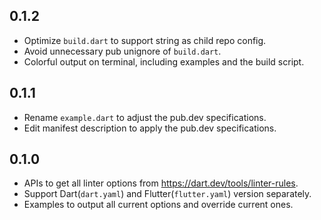 ## 0.1.2

- Optimize `build.dart` to support string as child repo config.
- Avoid unnecessary pub unignore of `build.dart`.
- Colorful output on terminal, including examples and the build script.

## 0.1.1

- Rename `example.dart` to adjust the pub.dev specifications.
- Edit manifest description to apply the pub.dev specifications.

## 0.1.0

- APIs to get all linter options from https://dart.dev/tools/linter-rules.
- Support Dart(`dart.yaml`) and Flutter(`flutter.yaml`) version separately.
- Examples to output all current options and override current ones.
